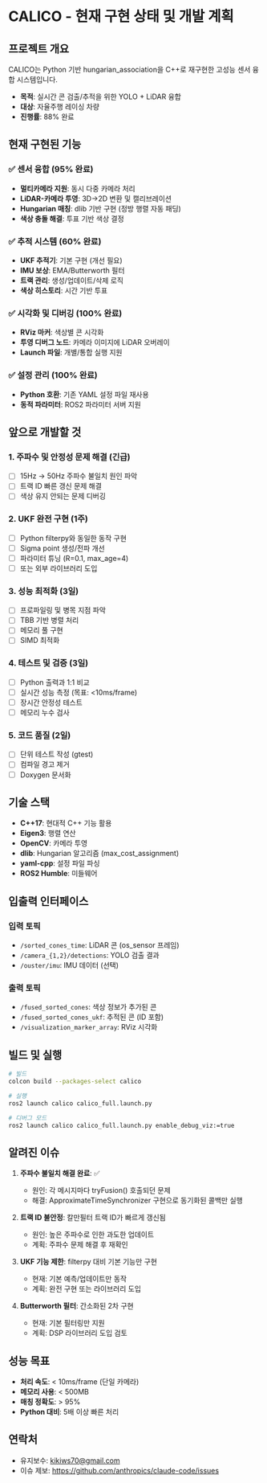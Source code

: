 # CALICO - 현재 구현 상태 및 개발 계획

## 프로젝트 개요
CALICO는 Python 기반 hungarian_association을 C++로 재구현한 고성능 센서 융합 시스템입니다.
- **목적**: 실시간 콘 검출/추적을 위한 YOLO + LiDAR 융합
- **대상**: 자율주행 레이싱 차량
- **진행률**: 88% 완료

## 현재 구현된 기능

### ✅ 센서 융합 (95% 완료)
- **멀티카메라 지원**: 동시 다중 카메라 처리
- **LiDAR-카메라 투영**: 3D→2D 변환 및 캘리브레이션
- **Hungarian 매칭**: dlib 기반 구현 (정방 행렬 자동 패딩)
- **색상 충돌 해결**: 투표 기반 색상 결정

### ✅ 추적 시스템 (60% 완료)
- **UKF 추적기**: 기본 구현 (개선 필요)
- **IMU 보상**: EMA/Butterworth 필터
- **트랙 관리**: 생성/업데이트/삭제 로직
- **색상 히스토리**: 시간 기반 투표

### ✅ 시각화 및 디버깅 (100% 완료)
- **RViz 마커**: 색상별 콘 시각화
- **투영 디버그 노드**: 카메라 이미지에 LiDAR 오버레이
- **Launch 파일**: 개별/통합 실행 지원

### ✅ 설정 관리 (100% 완료)
- **Python 호환**: 기존 YAML 설정 파일 재사용
- **동적 파라미터**: ROS2 파라미터 서버 지원

## 앞으로 개발할 것

### 1. 주파수 및 안정성 문제 해결 (긴급)
- [ ] 15Hz → 50Hz 주파수 불일치 원인 파악
- [ ] 트랙 ID 빠른 갱신 문제 해결
- [ ] 색상 유지 안되는 문제 디버깅

### 2. UKF 완전 구현 (1주)
- [ ] Python filterpy와 동일한 동작 구현
- [ ] Sigma point 생성/전파 개선
- [ ] 파라미터 튜닝 (R=0.1, max_age=4)
- [ ] 또는 외부 라이브러리 도입

### 3. 성능 최적화 (3일)
- [ ] 프로파일링 및 병목 지점 파악
- [ ] TBB 기반 병렬 처리
- [ ] 메모리 풀 구현
- [ ] SIMD 최적화

### 4. 테스트 및 검증 (3일)
- [ ] Python 출력과 1:1 비교
- [ ] 실시간 성능 측정 (목표: <10ms/frame)
- [ ] 장시간 안정성 테스트
- [ ] 메모리 누수 검사

### 5. 코드 품질 (2일)
- [ ] 단위 테스트 작성 (gtest)
- [ ] 컴파일 경고 제거
- [ ] Doxygen 문서화

## 기술 스택
- **C++17**: 현대적 C++ 기능 활용
- **Eigen3**: 행렬 연산
- **OpenCV**: 카메라 투영
- **dlib**: Hungarian 알고리즘 (max_cost_assignment)
- **yaml-cpp**: 설정 파일 파싱
- **ROS2 Humble**: 미들웨어

## 입출력 인터페이스

### 입력 토픽
- `/sorted_cones_time`: LiDAR 콘 (os_sensor 프레임)
- `/camera_{1,2}/detections`: YOLO 검출 결과
- `/ouster/imu`: IMU 데이터 (선택)

### 출력 토픽
- `/fused_sorted_cones`: 색상 정보가 추가된 콘
- `/fused_sorted_cones_ukf`: 추적된 콘 (ID 포함)
- `/visualization_marker_array`: RViz 시각화

## 빌드 및 실행

```bash
# 빌드
colcon build --packages-select calico

# 실행
ros2 launch calico calico_full.launch.py

# 디버그 모드
ros2 launch calico calico_full.launch.py enable_debug_viz:=true
```

## 알려진 이슈
1. **주파수 불일치 해결 완료**: ✅
   - 원인: 각 메시지마다 tryFusion() 호출되던 문제
   - 해결: ApproximateTimeSynchronizer 구현으로 동기화된 콜백만 실행

2. **트랙 ID 불안정**: 칼만필터 트랙 ID가 빠르게 갱신됨
   - 원인: 높은 주파수로 인한 과도한 업데이트
   - 계획: 주파수 문제 해결 후 재확인

2. **UKF 기능 제한**: filterpy 대비 기본 기능만 구현
   - 현재: 기본 예측/업데이트만 동작
   - 계획: 완전 구현 또는 라이브러리 도입

3. **Butterworth 필터**: 간소화된 2차 구현
   - 현재: 기본 필터링만 지원
   - 계획: DSP 라이브러리 도입 검토

## 성능 목표
- **처리 속도**: < 10ms/frame (단일 카메라)
- **메모리 사용**: < 500MB
- **매칭 정확도**: > 95%
- **Python 대비**: 5배 이상 빠른 처리

## 연락처
- 유지보수: kikiws70@gmail.com
- 이슈 제보: https://github.com/anthropics/claude-code/issues